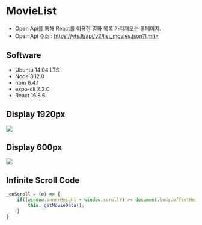 # MovieList
  * Open Api를 통해 React를 이용한 영화 목록 가지져오는 홈페이지.
  * Open Api 주소 : https://yts.lt/api/v2/list_movies.json?limit=
  
## Software
  * Ubuntu 14.04 LTS
  * Node 8.12.0
  * npm 6.4.1
  * expo-cli 2.2.0
  * React 16.8.6

## Display 1920px 
<img src="https://user-images.githubusercontent.com/20200820/82984989-294be180-a02e-11ea-800f-e2b70f26aac7.PNG" />

## Display 600px 
<img src="https://user-images.githubusercontent.com/20200820/82984941-0f120380-a02e-11ea-9494-ae5d848ff5ce.PNG" />

## Infinite Scroll Code
```javascript
_onScroll = (e) => {
	if((window.innerHeight + window.scrollY) >= document.body.offsetHeight){
		this._getMovieData();
	}
}
```
